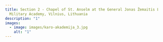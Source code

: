 ```yaml
---
title: Section 2 - Chapel of St. Anselm at the General Jonas Žemaitis Lithuanian
  Military Academy, Vilnius, Lithuania
description: "1"
images:
  - image: images/karo-akademija_3.jpg
    alt: "1"
---
```

